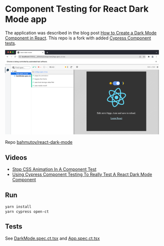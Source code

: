 # Component Testing for React Dark Mode app

The application was described in the blog post [How to Create a Dark Mode Component in React](https://dev.to/alexeagleson/how-to-create-a-dark-mode-component-in-react-3ibg#adding-tests-optional). This repo is a fork with added [Cypress Component tests](https://on.cypress.io/component-testing).

![App component tests](./images/app.png)

Repo [bahmutov/react-dark-mode](https://github.com/bahmutov/react-dark-mode)

## Videos

- [Stop CSS Animation In A Component Test](https://youtu.be/VtIvGznpo_A)
- [Using Cypress Component Testing To Really Test A React Dark Mode Component](https://youtu.be/VdyZonBAeLw)

## Run

```
yarn install
yarn cypress open-ct
```

## Tests

See [DarkMode.spec.ct.tsx](./src/DarkMode.spec.ct.tsx) and [App.spec.ct.tsx](./src/App.spec.ct.tsx)
